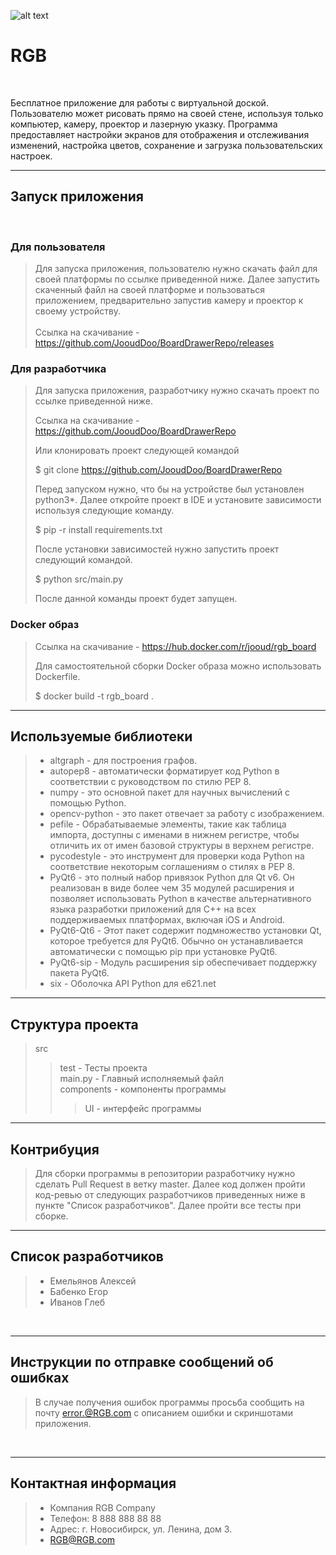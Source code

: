 
![alt text](https://bagra.ru/logos/httprgb_saratovru.jpg)
# RGB 
<br>

Бесплатное приложение для работы с виртуальной доской. Пользователю может рисовать прямо на своей стене, используя только компьютер, камеру, проектор и лазерную указку. Программа предоставляет настройки экранов для отображения и отслеживания изменений, настройка цветов, сохранение и загрузка пользовательских настроек.

----------------------------------------------------------------

## Запуск приложения
<br>

### Для пользователя
> Для запуска приложения, пользователю нужно скачать файл для своей платформы по ссылке приведенной ниже. Далее запустить скаченный файл на своей платформе и пользоваться приложением, предварительно запустив камеру и проектор к своему устройству.<br><br>
> Ссылка на скачивание - https://github.com/JooudDoo/BoardDrawerRepo/releases

### Для разработчика
> Для запуска приложения, разработчику нужно скачать проект по ссылке приведенной ниже. 
> 
> Ссылка на скачивание - https://github.com/JooudDoo/BoardDrawerRepo
>
> Или клонировать проект следующей командой
>
> $ git clone https://github.com/JooudDoo/BoardDrawerRepo
> 
> Перед запуском нужно, что бы на устройстве был установлен python3*. Далее откройте проект в IDE и установите зависимости используя следующие команду.
>
> $ pip -r install requirements.txt
>
> После установки зависимостей нужно запустить проект следующий командой.
>
> $ python src/main.py
>
> После данной команды проект будет запущен.
### Docker образ
> Ссылка на скачивание - https://hub.docker.com/r/jooud/rgb_board
>
> Для самостоятельной сборки Docker образа можно использовать Dockerfile.
> 
> $ docker build -t rgb_board .

----------------------------------------------------------------

## Используемые библиотеки
> - altgraph - для построения графов. <br>
> - autopep8 - автоматически форматирует код Python в соответствии с руководством по стилю PEP 8. <br>
> - numpy - это основной пакет для научных вычислений с помощью Python.<br>
> - opencv-python - это пакет отвечает за работу с изображением.<br>
> - pefile - Обрабатываемые элементы, такие как таблица импорта, доступны с именами в нижнем регистре, чтобы отличить их от имен базовой структуры в верхнем регистре. <br>
> - pycodestyle - это инструмент для проверки кода Python на соответствие некоторым соглашениям о стилях в PEP 8. <br>
> - PyQt6 - это полный набор привязок Python для Qt v6. Он реализован в виде более чем 35 модулей расширения и позволяет использовать Python в качестве альтернативного языка разработки приложений для C++ на всех поддерживаемых платформах, включая iOS и Android.<br>
> - PyQt6-Qt6 - Этот пакет содержит подмножество установки Qt, которое требуется для PyQt6. Обычно он устанавливается автоматически с помощью pip при установке PyQt6.<br>
> - PyQt6-sip - Модуль расширения sip обеспечивает поддержку пакета PyQt6.<br>
> - six - Оболочка API Python для e621.net<br>

----------------------------------------------------------------

## Структура проекта
> src <br>
>> test - Тесты проекта<br>
>> main.py - Главный исполняемый файл <br>
>> components - компоненты программы<br>
>>> UI - интерфейс программы <br>

----------------------------------------------------------------

## Контрибуция
> Для сборки программы в репозитории разработчику нужно сделать Pull Request в ветку master. Далее код должен пройти код-ревью от следующих разработчиков приведенных ниже в пункте "Список разработчиков". Далее пройти все тесты при сборке.

----------------------------------------------------------------

## Список разработчиков
> - Емельянов Алексей
> - Бабенко Егор
> - Иванов Глеб
<br>

----------------------------------------------------------------

## Инструкции по отправке сообщений об ошибках
> В случае получения ошибок программы просьба сообщить на почту error.@RGB.com с описанием ошибки и скриншотами приложения. 
<br>

----------------------------------------------------------------

## Контактная информация
> - Компания RGB Company
> - Телефон: 8 888 888 88 88
> - Адрес: г. Новосибирск, ул. Ленина, дом 3.
> - RGB@RGB.com
<br>




